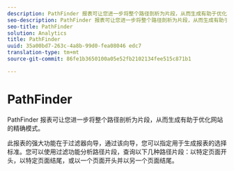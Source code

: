 ```yaml
---
description: PathFinder 报表可让您进一步将整个路径剖析为片段，从而生成有助于优化网站的精确模式。
seo-description: PathFinder 报表可让您进一步将整个路径剖析为片段，从而生成有助于优化网站的精确模式。
seo-title: PathFinder
solution: Analytics
title: PathFinder
uuid: 35a00bd7-263c-4a8b-99d0-fea08046 edc7
translation-type: tm+mt
source-git-commit: 86fe1b3650100a05e52fb2102134fee515c871b1

---
```



# PathFinder

PathFinder 报表可让您进一步将整个路径剖析为片段，从而生成有助于优化网站的精确模式。

此报表的强大功能在于过滤器向导，通过该向导，您可以指定用于生成报表的选择标准。您可以使用过滤功能分析路径片段，查询以下几种路径片段：以特定页面开头，以特定页面结尾，或以一个页面开头并以另一个页面结尾。
